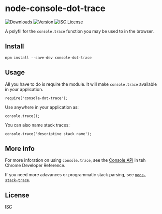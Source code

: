 # node-console-dot-trace

[![Downloads][1]][2] [![Version][3]][2] [![ISC License][4]][5] 

[1]: https://img.shields.io/npm/dm/console-dot-trace.svg
[2]: https://www.npmjs.com/package/console-dot-trace

[3]: https://img.shields.io/npm/v/console-dot-trace.svg

[4]: https://img.shields.io/npm/l/console-dot-trace.svg
[5]: http://spdx.org/licenses/ISC

A polyfil for the `console.trace` function you may be used to in the browser.

## Install

    npm install --save-dev console-dot-trace
    
## Usage

All you have to do is require the module. It will make `console.trace` available in your application.

    require('console-dot-trace');
    
Use anywhere in your application as:

    console.trace();
    
You can also name stack traces:

    console.trace('descriptive stack name');
    
## More info

For more inforation on using `console.trace`, see the [Console API](https://developer.chrome.com/devtools/docs/console-api) in teh Chrome Developer Reference.

If you need more adavances or programmatic stack parsing, see [`node-stack-trace`](https://github.com/felixge/node-stack-trace).

## License

[ISC](http://spdx.org/licenses/ISC)
